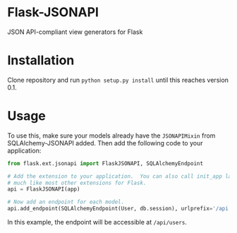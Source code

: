 # Flask-JSONAPI

JSON API-compliant view generators for Flask

# Installation

Clone repository and run `python setup.py install` until this reaches version 0.1.

# Usage

To use this, make sure your models already have the `JSONAPIMixin` from SQLAlchemy-JSONAPI added.  Then add the following code to your application:

```py
from flask.ext.jsonapi import FlaskJSONAPI, SQLAlchemyEndpoint

# Add the extension to your application.  You can also call init_app later
# much like most other extensions for Flask.
api = FlaskJSONAPI(app)

# Now add an endpoint for each model.
api.add_endpoint(SQLAlchemyEndpoint(User, db.session), urlprefix='/api')
```

In this example, the endpoint will be accessible at `/api/users`.
